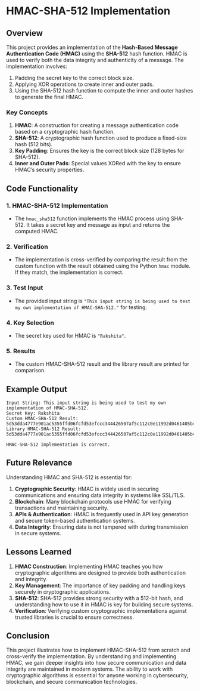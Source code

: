 # **HMAC-SHA-512 Implementation**

## Overview
This project provides an implementation of the **Hash-Based Message Authentication Code (HMAC)** using the **SHA-512** hash function. HMAC is used to verify both the data integrity and authenticity of a message. The implementation involves:
1. Padding the secret key to the correct block size.
2. Applying XOR operations to create inner and outer pads.
3. Using the SHA-512 hash function to compute the inner and outer hashes to generate the final HMAC.

### Key Concepts
1. **HMAC**: A construction for creating a message authentication code based on a cryptographic hash function.
2. **SHA-512**: A cryptographic hash function used to produce a fixed-size hash (512 bits).
3. **Key Padding**: Ensures the key is the correct block size (128 bytes for SHA-512).
4. **Inner and Outer Pads**: Special values XORed with the key to ensure HMAC’s security properties.

## Code Functionality
### 1. **HMAC-SHA-512 Implementation**
   - The `hmac_sha512` function implements the HMAC process using SHA-512. It takes a secret key and message as input and returns the computed HMAC.

### 2. **Verification**
   - The implementation is cross-verified by comparing the result from the custom function with the result obtained using the Python `hmac` module. If they match, the implementation is correct.

### 3. **Test Input**
   - The provided input string is `"This input string is being used to test my own implementation of HMAC-SHA-512."` for testing.

### 4. **Key Selection**
   - The secret key used for HMAC is `"Rakshita"`.

### 5. **Results**
   - The custom HMAC-SHA-512 result and the library result are printed for comparison.

## Example Output

```
Input String: This input string is being used to test my own implementation of HMAC-SHA-512.
Secret Key: Rakshita
Custom HMAC-SHA-512 Result: 5d53dda4777e901ac5355ffd06fcfd53efccc344426507af5c112c0e11992d0461405b4256a35efd9df23009c4c6779165d8470ee84c382481e427d9304cf8c5
Library HMAC-SHA-512 Result: 5d53dda4777e901ac5355ffd06fcfd53efccc344426507af5c112c0e11992d0461405b4256a35efd9df23009c4c6779165d8470ee84c382481e427d9304cf8c5

HMAC-SHA-512 implementation is correct.
```

## Future Relevance
Understanding HMAC and SHA-512 is essential for:
1. **Cryptographic Security**: HMAC is widely used in securing communications and ensuring data integrity in systems like SSL/TLS.
2. **Blockchain**: Many blockchain protocols use HMAC for verifying transactions and maintaining security.
3. **APIs & Authentication**: HMAC is frequently used in API key generation and secure token-based authentication systems.
4. **Data Integrity**: Ensuring data is not tampered with during transmission in secure systems.

## Lessons Learned
1. **HMAC Construction**: Implementing HMAC teaches you how cryptographic algorithms are designed to provide both authentication and integrity.
2. **Key Management**: The importance of key padding and handling keys securely in cryptographic applications.
3. **SHA-512**: SHA-512 provides strong security with a 512-bit hash, and understanding how to use it in HMAC is key for building secure systems.
4. **Verification**: Verifying custom cryptographic implementations against trusted libraries is crucial to ensure correctness.

## Conclusion
This project illustrates how to implement HMAC-SHA-512 from scratch and cross-verify the implementation. By understanding and implementing HMAC, we gain deeper insights into how secure communication and data integrity are maintained in modern systems. The ability to work with cryptographic algorithms is essential for anyone working in cybersecurity, blockchain, and secure communication technologies.
